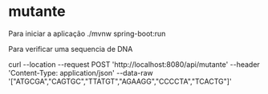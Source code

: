 # mutante



Para iniciar a aplicação
./mvnw spring-boot:run


Para verificar uma sequencia de DNA

curl --location --request POST 'http://localhost:8080/api/mutante' 
--header 'Content-Type: application/json' 
--data-raw '["ATGCGA","CAGTGC","TTATGT","AGAAGG","CCCCTA","TCACTG"]'



